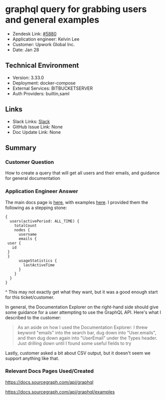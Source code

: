 
# graphql query for grabbing users and general examples <!-- Ticket Title  Hint: include keywords to make it searchable -->

- Zendesk Link: [#5880](https://sourcegraph.zendesk.com/agent/tickets/5880)
- Application engineer: Kelvin Lee
- Customer: Upwork Global Inc. <!-- Redact if this contains personally identifying information -->
- Date: Jan 28

<!-- Data populated from integration, speak to Ben Gordon or Michael Bali if not working -->
<!-- During Internal team trial, fill missing data manually (we are waiting for all data to sync) -->

## Technical Environment
- Version: 3.33.0​
- Deployment: docker-compose
- External Services: BITBUCKETSERVER
- Auth Providers: builtin,saml


## Links
<!-- Data for application engineer manual entry -->
- Slack Links: [Slack](https://sourcegraph.slack.com/archives/C01S5DM6NG7/p1643395961392419)
- GitHub Issue Link: None
- Doc Update Link: None

## Summary
### Customer Question
How to create a query that will get all users and their emails, and guidance for general documentation

### Application Engineer Answer
The main docs page is [here](https://docs.sourcegraph.com/api/graphql), with examples [here](https://docs.sourcegraph.com/api/graphql/examples). I provided them the following as a stepping stone:

```
{
  users(activePeriod: ALL_TIME) {
    totalCount
    nodes {
      username
      emails {
 user {
   id
 }
 }
      usageStatistics {
        lastActiveTime
      }
    }
  }
}
```

^ This may not exactly get what they want, but it was a good enough start for this ticket/customer.

In general, the Documentation Explorer on the right-hand side should give some guidance for a user attempting to use the GraphQL API. Here's what I described to the customer:

> As an aside on how I used the Documentation Explorer: I threw keyword "emails" into the search bar, dug down into "User.emails", and then dug down again into "UserEmail" under the Types header. Just drilling down until I found some useful fields to try

Lastly, customer asked a bit about CSV output, but it doesn't seem we support anything like that.

### Relevant Docs Pages Used/Created
https://docs.sourcegraph.com/api/graphql

https://docs.sourcegraph.com/api/graphql/examples 

<!-- Once complete, upload a copy to https://github.com/sourcegraph/support-tools-internal/tree/main/resolved-tickets as a .md file -->
<!-- Name the file 5880.md -->

